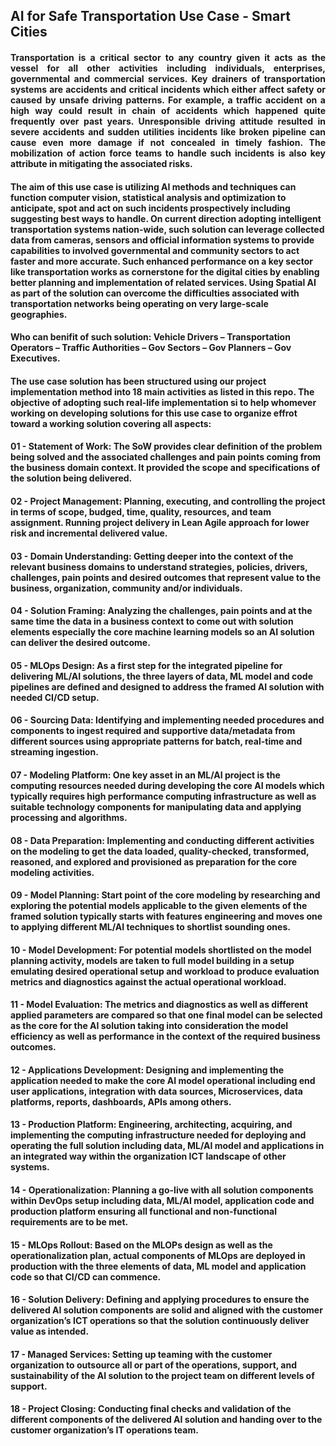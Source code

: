 ## AI for Safe Transportation Use Case - Smart Cities
#### <div style="text-align: justify"> Transportation is a critical sector to any country given it acts as the  vessel for all other activities including individuals, enterprises, governmental and commercial services. Key drainers of transportation systems are accidents and critical incidents which either affect safety or caused by unsafe driving patterns. For example, a traffic accident on a high way could result in chain of accidents which happened quite frequently over past years. Unresponsible driving attitude resulted in severe accidents and sudden utilities incidents like broken pipeline can cause even more damage if not concealed in timely fashion. The mobilization of action force teams to handle such incidents is also key attribute in mitigating the associated risks. </div>

<p></p>

#### The aim of this use case is utilizing AI methods and techniques can function computer vision, statistical analysis and optimization to anticipate, spot and act on such incidents prospectively including suggesting best ways to handle. On current direction adopting intelligent transportation systems nation-wide, such solution can leverage collected data from cameras, sensors and official information systems to provide capabilities to involved governmental and community sectors to act faster and more accurate. Such enhanced performance on a key sector like transportation works as cornerstone for the digital cities by enabling better planning and implementation of related services. Using Spatial AI as part of the solution can overcome the difficulties associated with transportation networks being operating on very large-scale geographies.  

<p></p>

#### Who can benifit of such solution: Vehicle Drivers – Transportation Operators – Traffic Authorities – Gov Sectors – Gov Planners – Gov Executives.

<p></p>

#### The use case solution has been structured using our project implementation method into 18 main activities as listed in this repo. The objective of adopting such real-life implementation si to help whomever working on developing solutions for this use case to organize effrot toward a working solution covering all aspects:

#### 01 - Statement of Work: The SoW provides clear definition of the problem being solved and the associated challenges and pain points coming from the business domain context. It provided the scope and specifications of the solution being delivered.
#### 02 - Project Management: Planning, executing, and controlling the project in terms of scope, budged, time, quality, resources, and team assignment. Running project delivery in Lean Agile approach for lower risk and incremental delivered value.
#### 03 - Domain Understanding: Getting deeper into the context of the relevant business domains to understand strategies, policies, drivers, challenges, pain points and desired outcomes that represent value to the business, organization, community and/or individuals.
#### 04 - Solution Framing: Analyzing the challenges, pain points and at the same time the data in a business context to come out with solution elements especially the core machine learning models so an AI solution can deliver the desired outcome.
#### 05 - MLOps Design: As a first step for the integrated pipeline for delivering ML/AI solutions, the three layers of data, ML model and code pipelines are defined and designed to address the framed AI solution with needed CI/CD setup.
#### 06 - Sourcing Data: Identifying and implementing needed procedures and components to ingest required and supportive data/metadata from different sources using appropriate patterns for batch, real-time and streaming ingestion.
#### 07 - Modeling Platform: One key asset in an ML/AI project is the computing resources needed during developing the core AI models which typically requires high performance computing infrastructure as well as suitable technology components for manipulating data and applying processing and algorithms.
#### 08 - Data Preparation: Implementing and conducting different activities on the modeling to get the data loaded, quality-checked, transformed, reasoned, and explored and provisioned as preparation for the core modeling activities.
#### 09 - Model Planning: Start point of the core modeling by researching and exploring the potential models applicable to the given elements of the framed solution typically starts with features engineering and moves one to applying different ML/AI techniques to shortlist sounding ones.
#### 10 - Model Development: For potential models shortlisted on the model planning activity, models are taken to full model building in a setup emulating desired operational setup and workload to produce evaluation metrics and diagnostics against the actual operational workload.
#### 11 - Model Evaluation: The metrics and diagnostics as well as different applied parameters are compared so that one final model can be selected as the core for the AI solution taking into consideration the model efficiency as well as performance in the context of the required business outcomes.
#### 12 - Applications Development: Designing and implementing the application needed to make the core AI model operational including end user applications, integration with data sources, Microservices, data platforms, reports, dashboards, APIs among others.
#### 13 - Production Platform: Engineering, architecting, acquiring, and implementing the computing infrastructure needed for deploying and operating the full solution including data, ML/AI model and applications in an integrated way within the organization ICT landscape of other systems.
#### 14 - Operationalization: Planning a go-live with all solution components within DevOps setup including data, ML/AI model, application code and production platform ensuring all functional and non-functional requirements are to be met.
#### 15 - MLOps Rollout: Based on the MLOPs design as well as the operationalization plan, actual components of MLOps are deployed in production with the three elements of data, ML model and application code so that CI/CD can commence.
#### 16 - Solution Delivery: Defining and applying procedures to ensure the delivered AI solution components are solid and aligned with the customer organization’s ICT operations so that the solution continuously deliver value as intended.
#### 17 - Managed Services: Setting up teaming with the customer organization to outsource all or part of the operations, support, and sustainability of the AI solution to the project team on different levels of support.
#### 18 - Project Closing: Conducting final checks and validation of the different components of the delivered AI solution and handing over to the customer organization’s IT operations team.